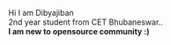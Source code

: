 Hi I am Dibyajiban<br> 2nd year student from CET Bhubaneswar..<br>
<b>I am new to opensource community :)</b>
